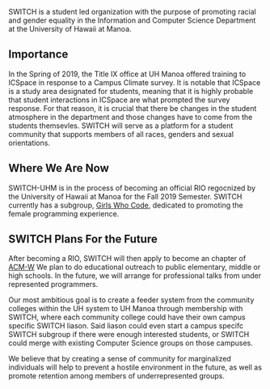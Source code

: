 
SWITCH is a student led organization with the purpose of promoting racial and gender equality in the Information and Computer Science Department at the University of Hawaii at Manoa. 

## Importance
In the Spring of 2019, the Title IX office at UH Manoa offered training to ICSpace in response to a Campus Climate survey. It is notable that ICSpace is a study area designated for students, meaning that it is highly probable that student interactions in ICSpace are what prompted the survey response. For that reason, it is crucial that there be changes in the student atmosphere in the department and those changes have to come from the students themsevles. SWITCH will serve as a platform for a student community that supports members of all races, genders and sexual orientations. 

## Where We Are Now
SWITCH-UHM is in the process of becoming an official RIO regocnized by the University of Hawaii at Manoa for the Fall 2019 Semester. SWITCH currently has a subgroup, [Girls Who Code](https://girlswhocode.com/), dedicated to promoting the female programming experience.

## SWITCH Plans For the Future
After becoming a RIO, SWITCH will then apply to become an chapter of [ACM-W](https://women.acm.org/)
We plan to do educational outreach to public elementary, middle or high schools. In the future, we will arrange for professional talks from under represented programmers. 

Our most ambitious goal is to create a feeder system from the community colleges within the UH system to UH Manoa through membership with SWITCH, where each community college could have their own campus specific SWITCH liason. Said liason could even start a campus specifc SWITCH subgroup if there were enough interested students, or SWITCH could merge with existing Computer Science groups on those campuses. 

We believe that by creating a sense of community for marginalized individuals will help to prevent a hostile environment in the future, as well as promote retention among members of underrepresented groups. 

<embeded src="Flyer(1).pdf" width="500" height="600"/>
